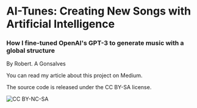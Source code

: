 # **AI-Tunes: Creating New Songs with Artificial Intelligence**
### **How I fine-tuned OpenAI's GPT-3 to generate music with a global structure**
By Robert. A Gonsalves

You can read my article about this project on Medium.

The source code is released under the CC BY-SA license.

![CC BY-NC-SA](https://licensebuttons.net/l/by-sa/4.0/88x31.png)
